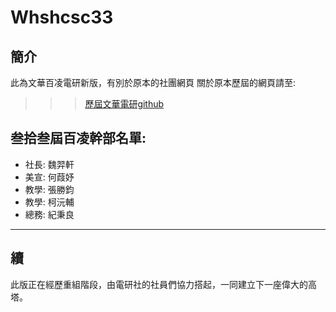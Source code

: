 # Whshcsc33
## 簡介
此為文華百凌電研新版，有別於原本的社團網頁
關於原本歷屆的網頁請至: 
> >>[歷屆文華電研github](https://github.com/WHCSC/whcsc.github.io)

## 叁拾叁屆百凌幹部名單:
* 社長: 魏羿軒
* 美宣: 何葭妤
* 教學: 張勝鈞
* 教學: 柯沅輔
* 總務: 紀秉良

---
## 續
此版正在經歷重組階段，由電研社的社員們協力搭起，一同建立下一座偉大的高塔。
